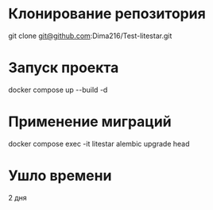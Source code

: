 # Клонирование репозитория
git clone git@github.com:Dima216/Test-litestar.git

# Запуск проекта
docker compose up --build -d

# Применение миграций
docker compose exec -it litestar alembic upgrade head

# Ушло времени
2 дня
